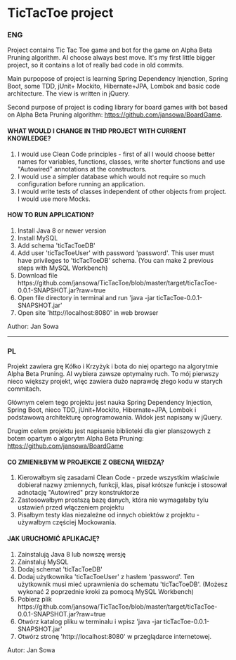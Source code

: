<h1>TicTacToe project</h1>

<h3>ENG</h3>
Project contains Tic Tac Toe game and bot for the game on Alpha Beta Pruning algorithm. AI choose always best move.
It's my first little bigger project, so it contains a lot of really bad code in old commits.

Main purpopose of project is learning Spring Dependency Injenction, Spring Boot, some TDD, jUnit+ Mockito, Hibernate+JPA, Lombok and basic code architecture. The view is written in jQuery.

Second purpose of project is coding library for board games with bot based on Alpha Beta Pruning algorithm: https://github.com/jansowa/BoardGame.

<h4>WHAT WOULD I CHANGE IN THID PROJECT WITH CURRENT KNOWLEDGE?</h4>
<ol>
<li>I would use Clean Code principles - first of all I would choose better names for variables, functions, classes, write shorter functions and use "Autowired" annotations at the constructors.</li>
<li>I would use a simpler database which would not require so much configuration before running an application.</li>
<li>I would write tests of classes independent of other objects from project. I would use more Mocks.</li>
</ol>

<h4>HOW TO RUN APPLICATION?</h4>
<ol>
<li>Install Java 8 or newer version</li>
<li>Install MySQL</li>
<li>Add schema 'ticTacToeDB'</li>
<li>Add user 'ticTacToeUser' with password 'password'. This user must have privileges to 'ticTacToeDB' schema.
(You can make 2 previous steps with MySQL Workbench)</li>
<li>Download file https://github.com/jansowa/TicTacToe/blob/master/target/ticTacToe-0.0.1-SNAPSHOT.jar?raw=true</li>
<li>Open file directory in terminal and run 'java -jar ticTacToe-0.0.1-SNAPSHOT.jar'</li>
<li>Open site 'http://localhost:8080' in web browser</li>
</ol>
Author: Jan Sowa

***

<h3>PL</h3>
Projekt zawiera grę Kółko i Krzyżyk i bota do niej opartego na algorytmie Alpha Beta Pruning. AI wybiera zawsze optymalny ruch.
To mój pierwszy nieco większy projekt, więc zawiera dużo naprawdę złego kodu w starych commitach.

Głównym celem tego projektu jest nauka Spring Dependency Injection, Spring Boot, nieco TDD, jUnit+Mockito, Hibernate+JPA, Lombok i podstawową architekturę oprogramowania. Widok jest napisany w jQuery.

Drugim celem projektu jest napisanie biblioteki dla gier planszowych z botem opartym o algorytm Alpha Beta Pruning: https://github.com/jansowa/BoardGame

<h4>CO ZMIENIŁBYM W PROJEKCIE Z OBECNĄ WIEDZĄ?</h4>
<ol>
<li>Kierowałbym się zasadami Clean Code - przede wszystkim właściwie dobierał nazwy zmiennych, funkcji, klas, pisał krótsze funkcje i stosował adnotację "Autowired" przy konstruktorze</li>
<li>Zastosowałbym prostszą bazę danych, która nie wymagałaby tylu ustawień przed włączeniem projektu</li>
<li>Pisałbym testy klas niezależne od innych obiektów z projektu - używałbym częściej Mockowania.</li>
</ol>

<h4>JAK URUCHOMIĆ APLIKACJĘ?</h4>
<ol>
<li>Zainstalują Java 8 lub nowszę wersję</li>
<li>Zainstaluj MySQL</li>
<li>Dodaj schemat 'ticTacToeDB'</li>
<li>Dodaj użytkownika 'ticTacToeUser' z hasłem 'password'. Ten użytkownik musi mieć uprawnienia do schematu 'ticTacToeDB'.
(Możesz wykonać 2 poprzednie kroki za pomocą MySQL Workbench)</li>
<li>Pobierz plik https://github.com/jansowa/TicTacToe/blob/master/target/ticTacToe-0.0.1-SNAPSHOT.jar?raw=true</li>
<li>Otwórz katalog pliku w terminalu i wpisz 'java -jar ticTacToe-0.0.1-SNAPSHOT.jar'</li>
<li>Otwórz stronę 'http://localhost:8080' w przeglądarce internetowej.</li>
</ol>
Autor: Jan Sowa
